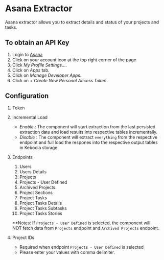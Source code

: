 # Asana Extractor
Asana extractor allows you to extract details and status of your projects and tasks.

## To obtain an API Key ##
1. Login to [Asana](https://app.asana.com/)
2. Click on your account icon at the top right corner of the page
3. Click *My Profile Settings...*.
4. Click on *Apps* tab.
5. Click on *Manage Developer Apps*.
6. Click on *\+ Create New Personal Access Token*.

## Configuration
1. Token
2. Incremental Load
    - *Enable* : The component will start extraction from the last persisted extraction date and load results into respective tables incrementally.
    - *Disable* : The component will extract `everything` from the respective endpoint and full load the respones into the respective output tables in Keboola storage.
3. Endpoints
    1. Users
    2. Users Details
    3. Projects
    4. Projects - User Defined
    5. Archived Projects
    6. Project Sections
    7. Project Tasks
    8. Project Tasks Details
    9. Project Tasks Subtasks
    10. Project Tasks Stories

    **Notes: If `Projects - User Defined` is selected, the component will NOT fetch data from `Projects` endpoint and `Archived Projects` endpoint.

4. Project IDs
    - Required when endpoint `Projects - User Defined` is selected
    - Please enter your values with comma delimiter.